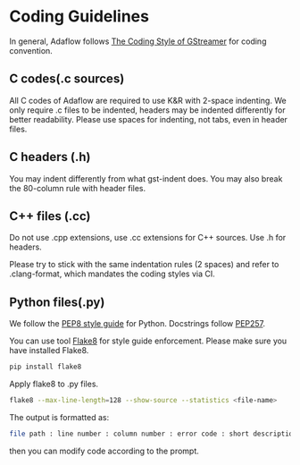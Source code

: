 # Coding Guidelines
In general, Adaflow follows [The Coding Style of GStreamer](https://gstreamer.freedesktop.org/documentation/frequently-asked-questions/developing.html?gi-language=python#what-is-the-coding-style-for-gstreamer-code) 
for coding convention.

## C codes(.c sources)
All C codes of Adaflow are required to use K&R with 2-space indenting.
We only require .c files to be indented, headers may be indented differently 
for better readability. Please use spaces for indenting, not tabs, even in header files.

## C headers (.h)
You may indent differently from what gst-indent does. You may also break the 80-column rule with header files.

## C++ files (.cc)
Do not use .cpp extensions, use .cc extensions for C++ sources. Use .h for headers.

Please try to stick with the same indentation rules (2 spaces) and refer to .clang-format, which mandates the coding styles via CI.

## Python files(.py)
We follow the [PEP8 style guide](https://peps.python.org/pep-0008/) for Python. Docstrings follow [PEP257](https://peps.python.org/pep-0257/). 

You can use tool [Flake8](https://flake8.pycqa.org/en/latest/) for style guide enforcement.
Please make sure you have installed Flake8.
```bash
pip install flake8
```
Apply flake8 to .py files.
```bash
flake8 --max-line-length=128 --show-source --statistics <file-name>
```
The output is formatted as:
```bash
file path : line number : column number : error code : short description
```
then you can modify code according to the prompt.






